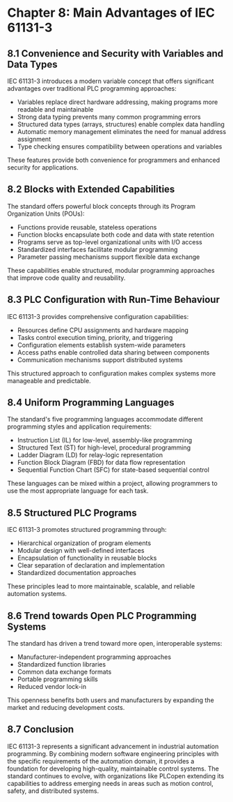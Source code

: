 # Chapter 8: Main Advantages of IEC 61131-3

## 8.1 Convenience and Security with Variables and Data Types

IEC 61131-3 introduces a modern variable concept that offers significant advantages over traditional PLC programming approaches:

- Variables replace direct hardware addressing, making programs more readable and maintainable
- Strong data typing prevents many common programming errors
- Structured data types (arrays, structures) enable complex data handling
- Automatic memory management eliminates the need for manual address assignment
- Type checking ensures compatibility between operations and variables

These features provide both convenience for programmers and enhanced security for applications.

## 8.2 Blocks with Extended Capabilities

The standard offers powerful block concepts through its Program Organization Units (POUs):

- Functions provide reusable, stateless operations
- Function blocks encapsulate both code and data with state retention
- Programs serve as top-level organizational units with I/O access
- Standardized interfaces facilitate modular programming
- Parameter passing mechanisms support flexible data exchange

These capabilities enable structured, modular programming approaches that improve code quality and reusability.

## 8.3 PLC Configuration with Run-Time Behaviour

IEC 61131-3 provides comprehensive configuration capabilities:

- Resources define CPU assignments and hardware mapping
- Tasks control execution timing, priority, and triggering
- Configuration elements establish system-wide parameters
- Access paths enable controlled data sharing between components
- Communication mechanisms support distributed systems

This structured approach to configuration makes complex systems more manageable and predictable.

## 8.4 Uniform Programming Languages

The standard's five programming languages accommodate different programming styles and application requirements:

- Instruction List (IL) for low-level, assembly-like programming
- Structured Text (ST) for high-level, procedural programming
- Ladder Diagram (LD) for relay-logic representation
- Function Block Diagram (FBD) for data flow representation
- Sequential Function Chart (SFC) for state-based sequential control

These languages can be mixed within a project, allowing programmers to use the most appropriate language for each task.

## 8.5 Structured PLC Programs

IEC 61131-3 promotes structured programming through:

- Hierarchical organization of program elements
- Modular design with well-defined interfaces
- Encapsulation of functionality in reusable blocks
- Clear separation of declaration and implementation
- Standardized documentation approaches

These principles lead to more maintainable, scalable, and reliable automation systems.

## 8.6 Trend towards Open PLC Programming Systems

The standard has driven a trend toward more open, interoperable systems:

- Manufacturer-independent programming approaches
- Standardized function libraries
- Common data exchange formats
- Portable programming skills
- Reduced vendor lock-in

This openness benefits both users and manufacturers by expanding the market and reducing development costs.

## 8.7 Conclusion

IEC 61131-3 represents a significant advancement in industrial automation programming. By combining modern software engineering principles with the specific requirements of the automation domain, it provides a foundation for developing high-quality, maintainable control systems. The standard continues to evolve, with organizations like PLCopen extending its capabilities to address emerging needs in areas such as motion control, safety, and distributed systems.

